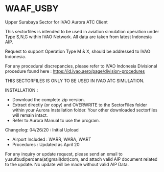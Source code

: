 # WAAF_USBY
Upper Surabaya Sector for IVAO Aurora ATC Client

This sectorfiles is intended to be used in aviation simulation operation under Type S,N,G within IVAO Network. All data are taken from latest Indonesia AIP.

Request to support Operation Type M & X, should be addressed to IVAO Indonesia.

For any procedural discrepancies, please refer to IVAO Indonesia Divisional procedure found here : https://id.ivao.aero/page/division-procedures


THIS SECTORFILES IS ONLY TO BE USED IN IVAO ATC SIMULATION. 


INSTALLATION :
- Download the complete zip version.
- Extract directly (or copy) and OVERWRITE to the SectorFiles folder within your Aurora Installation folder. Your other downloaded sectorfiles will remain intact.
- Refer to Aurora Manual to use the program.

Changelog:
04/26/20 : Initial Upload
- Airport Included : WARR, WARA, WART
- Procedures : Updated as April 20

For any inquiry or update request, please send an email to yusufbudiperdana(at)gmail(dot)com, and attach valid AIP document related to the update. No update will be made without valid AIP Data.






